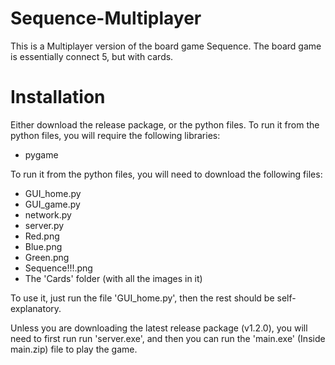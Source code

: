 # Sequence-Multiplayer
This is a Multiplayer version of the board game Sequence. The board game is essentially connect 5, but with cards.

# Installation
Either download the release package, or the python files. To run it from the python files, you will require the following libraries:
- pygame

To run it from the python files, you will need to download the following files:
- GUI_home.py
- GUI_game.py
- network.py
- server.py
- Red.png
- Blue.png
- Green.png
- Sequence!!!.png
- The 'Cards' folder (with all the images in it)

To use it, just run the file 'GUI_home.py', then the rest should be self-explanatory.

Unless you are downloading the latest release package (v1.2.0), you will need to first run run 'server.exe', and then you can run the 'main.exe' (Inside main.zip) file to play the game.
